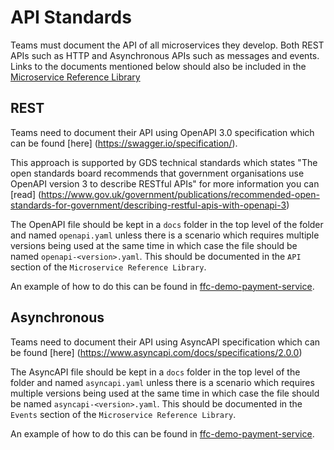 # API Standards

Teams must document the API of all microservices they develop. Both REST APIs such as HTTP and Asynchronous APIs such as messages and events. Links to the documents mentioned below should also be included in the [Microservice Reference Library](https://eaflood.atlassian.net/wiki/spaces/FPS/pages/2315288783/Microservice%2BReference%2BLibrary)

## REST

Teams need to document their API using OpenAPI 3.0 specification which can be found [here] (https://swagger.io/specification/).

This approach is supported by GDS technical standards which states "The open standards board recommends that government organisations use OpenAPI version 3 to describe RESTful APIs" for more information you can [read] (https://www.gov.uk/government/publications/recommended-open-standards-for-government/describing-restful-apis-with-openapi-3)

The OpenAPI file should be kept in a `docs` folder in the top level of the folder and named `openapi.yaml` unless there is a scenario which requires multiple versions being used at the same time in which case the file should be named `openapi-<version>.yaml`. This should be documented in the `API` section of the `Microservice Reference Library`.

An example of how to do this can be found in [ffc-demo-payment-service](https://github.com/DEFRA/ffc-demo-payment-service/tree/master/docs).


## Asynchronous

Teams need to document their API using AsyncAPI specification which can be found [here] (https://www.asyncapi.com/docs/specifications/2.0.0)

The AsyncAPI file should be kept in a `docs` folder in the top level of the folder and named `asyncapi.yaml` unless there is a scenario which requires multiple versions being used at the same time in which case the file should be named `asyncapi-<version>.yaml`. This should be documented in the `Events` section of the `Microservice Reference Library`.

An example of how to do this can be found in [ffc-demo-payment-service](https://github.com/DEFRA/ffc-demo-payment-service/tree/master/docs).